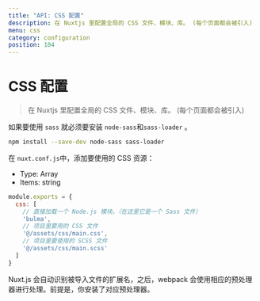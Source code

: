 ```yaml
---
title: "API: CSS 配置"
description: 在 Nuxtjs 里配置全局的 CSS 文件、模块、库。 (每个页面都会被引入)
menu: css
category: configuration
position: 104
---
```


# CSS 配置

> 在 Nuxtjs 里配置全局的 CSS 文件、模块、库。 (每个页面都会被引入)

如果要使用 `sass` 就必须要安装 `node-sass`和`sass-loader` 。

```sh
npm install --save-dev node-sass sass-loader
```

在 `nuxt.conf.js`中，添加要使用的 CSS 资源：

- Type: Array
- Items: string

```js
module.exports = {
  css: [
    // 直接加载一个 Node.js 模块。（在这里它是一个 Sass 文件）
    'bulma',
    // 项目里要用的 CSS 文件
    '@/assets/css/main.css',
    // 项目里要使用的 SCSS 文件
    '@/assets/css/main.scss'
  ]
}
```

Nuxt.js 会自动识别被导入文件的扩展名，之后，webpack 会使用相应的预处理器进行处理。前提是，你安装了对应预处理器。

